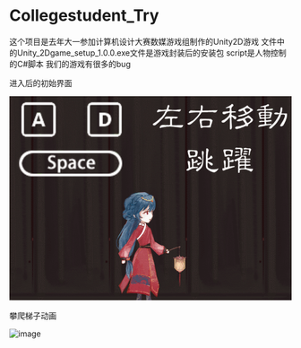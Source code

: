 # Collegestudent_Try
这个项目是去年大一参加计算机设计大赛数媒游戏组制作的Unity2D游戏
文件中的Unity_2Dgame_setup_1.0.0.exe文件是游戏封装后的安装包
script是人物控制的C#脚本
我们的游戏有很多的bug

进入后的初始界面


![image](https://github.com/amadeus233/Collegestudent_Try/blob/master/start.gif)


攀爬梯子动画


![image](https://github.com/amadeus233/Collegestudent_Try/blob/master/clmb.gif)
